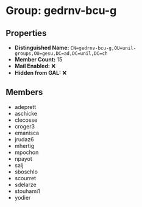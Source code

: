 # Group: gedrnv-bcu-g

## Properties

- **Distinguished Name:** `CN=gedrnv-bcu-g,OU=unil-groups,OU=gesu,DC=ad,DC=unil,DC=ch`
- **Member Count:** 15
- **Mail Enabled:** ❌
- **Hidden from GAL:** ❌

## Members

- adeprett
- aschicke
- clecosse
- croger3
- emanisca
- jrudaz6
- mhertig
- mpochon
- npayot
- salj
- sboschlo
- scourret
- sdelarze
- stouhami1
- yodier
